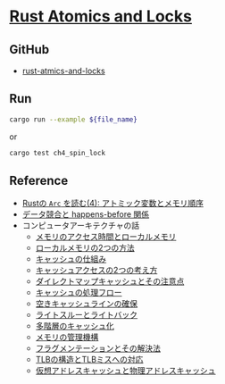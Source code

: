 # [Rust Atomics and Locks](https://marabos.nl/atomics/)

## GitHub

- [rust-atmics-and-locks](https://github.com/m-ou-se/rust-atomics-and-locks)

## Run

```bash
cargo run --example ${file_name}
```

or

```bash
cargo test ch4_spin_lock
```

## Reference

- [Rustの `Arc` を読む(4): アトミック変数とメモリ順序](https://qiita.com/qnighy/items/b3b728adf5e4a3f1a841)
- [データ競合と happens-before 関係](https://uchan.hateblo.jp/entry/2020/06/19/185152)
- コンピュータアーキテクチャの話
  - [メモリのアクセス時間とローカルメモリ](https://news.mynavi.jp/techplus/article/architecture-135/)
  - [ローカルメモリの2つの方法](https://news.mynavi.jp/techplus/article/architecture-136/)
  - [キャッシュの仕組み](https://news.mynavi.jp/techplus/article/architecture-137/)
  - [キャッシュアクセスの2つの考え方](https://news.mynavi.jp/techplus/article/architecture-138/)
  - [ダイレクトマップキャッシュとその注意点](https://news.mynavi.jp/techplus/article/architecture-139/)
  - [キャッシュの処理フロー](https://news.mynavi.jp/techplus/article/architecture-140/)
  - [空きキャッシュラインの確保](https://news.mynavi.jp/techplus/article/architecture-141/)
  - [ライトスルーとライトバック](https://news.mynavi.jp/techplus/article/architecture-142/)
  - [多階層のキャッシュ化](https://news.mynavi.jp/techplus/article/architecture-143/)
  - [メモリの管理機構](https://news.mynavi.jp/techplus/article/architecture-144/)
  - [フラグメンテーションとその解決法](https://news.mynavi.jp/techplus/article/architecture-145/)
  - [TLBの構造とTLBミスへの対応](https://news.mynavi.jp/techplus/article/architecture-146/)
  - [仮想アドレスキャッシュと物理アドレスキャッシュ](https://news.mynavi.jp/techplus/article/architecture-147/)

